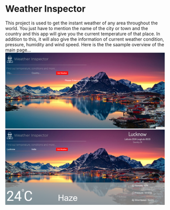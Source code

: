 # Weather Inspector
This project is used to get the instant weather of any area throughout the world. You just have to mention the name of the city or town and the country and this app will give you the current temperature of that place. In addition to this, it will also give the information of current weather condition, pressure, humidity and wind speed.
Here is the the saample overview of the main page...
![](main2.png)
![](main1.png)

